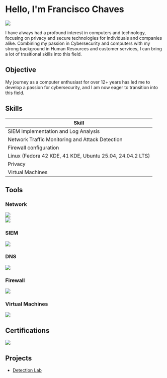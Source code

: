 # Hello, I'm Francisco Chaves
<a href="https://www.linkedin.com/in/franchaves/"><img src="https://img.shields.io/badge/-LinkedIn-0072b1?&style=for-the-badge&logo=linkedin&logoColor=white" /></a>

I have always had a profound interest in computers and technology, focusing on privacy and secure technologies for individuals and companies alike. Combining my passion in Cybersecurity and computers with my strong background in Human Resources and customer services, I can bring a lot of trasitional skills into this field.

## Objective

My journey as a computer enthusiast for over 12+ years has led me to develop a passion for cybersecurity, and I am now eager to transition into this field.

## Skills

| Skill                                         
|-----------------------------------------------
| SIEM Implementation and Log Analysis          
| Network Traffic Monitoring and Attack Detection
| Firewall configuration
| Linux (Fedora 42 KDE, 41 KDE, Ubuntu 25.04, 24.04.2 LTS)
| Privacy
| Virtual Machines
## Tools

### Network
<div>
    <img src="https://img.shields.io/badge/-Wireshark-1679A7?&style=for-the-badge&logo=Wireshark&logoColor=white" />
</div>

<div>
    <img src="https://img.shields.io/badge/Nmap-E90B0B?style=for-the-badge&logo=nmap&logoColor=white" />
</div>

### SIEM
<div>
    <img src="https://img.shields.io/badge/Wazuh_SIEM-2B9FC3?style=for-the-badge&logo=wazuh&logoColor=white" />
</div>

### DNS
<div>
    <img src="https://img.shields.io/badge/NextDNS-000000?style=for-the-badge&logo=nextdns&logoColor=white" />
</div>

### Firewall
<div>
    <img src="https://img.shields.io/badge/Portmaster-1A2B3C?style=for-the-badge&logo=safingio&logoColor=white" />
</div>

### Virtual Machines
<div> 
    <img src="https://img.shields.io/badge/Oracle_VirtualBox-183A61?style=for-the-badge&logo=virtualbox&logoColor=white" /> 
</div>

## Certifications
<div>
<img src="https://img.shields.io/badge/Google_Cybersecurity_Professional_Certificate-4285F4?style=for-the-badge&logo=google&logoColor=white" />
</div>

## Projects
- <a href="https://github.com/fran-c99/Detection-Lab-Project">Detection Lab</a>

